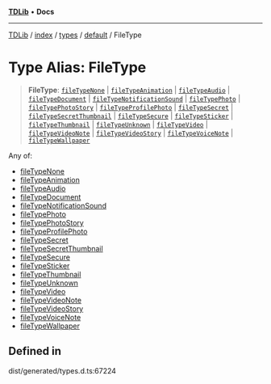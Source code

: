 [**TDLib**](../../../../../../README.md) • **Docs**

***

[TDLib](../../../../../../modules.md) / [index](../../../../../README.md) / [types](../../../README.md) / [default](../README.md) / FileType

# Type Alias: FileType

> **FileType**: [`fileTypeNone`](fileTypeNone.md) \| [`fileTypeAnimation`](fileTypeAnimation.md) \| [`fileTypeAudio`](fileTypeAudio.md) \| [`fileTypeDocument`](fileTypeDocument.md) \| [`fileTypeNotificationSound`](fileTypeNotificationSound.md) \| [`fileTypePhoto`](fileTypePhoto.md) \| [`fileTypePhotoStory`](fileTypePhotoStory.md) \| [`fileTypeProfilePhoto`](fileTypeProfilePhoto.md) \| [`fileTypeSecret`](fileTypeSecret.md) \| [`fileTypeSecretThumbnail`](fileTypeSecretThumbnail.md) \| [`fileTypeSecure`](fileTypeSecure.md) \| [`fileTypeSticker`](fileTypeSticker.md) \| [`fileTypeThumbnail`](fileTypeThumbnail.md) \| [`fileTypeUnknown`](fileTypeUnknown.md) \| [`fileTypeVideo`](fileTypeVideo.md) \| [`fileTypeVideoNote`](fileTypeVideoNote.md) \| [`fileTypeVideoStory`](fileTypeVideoStory.md) \| [`fileTypeVoiceNote`](fileTypeVoiceNote.md) \| [`fileTypeWallpaper`](fileTypeWallpaper.md)

Any of:
- [fileTypeNone](fileTypeNone.md)
- [fileTypeAnimation](fileTypeAnimation.md)
- [fileTypeAudio](fileTypeAudio.md)
- [fileTypeDocument](fileTypeDocument.md)
- [fileTypeNotificationSound](fileTypeNotificationSound.md)
- [fileTypePhoto](fileTypePhoto.md)
- [fileTypePhotoStory](fileTypePhotoStory.md)
- [fileTypeProfilePhoto](fileTypeProfilePhoto.md)
- [fileTypeSecret](fileTypeSecret.md)
- [fileTypeSecretThumbnail](fileTypeSecretThumbnail.md)
- [fileTypeSecure](fileTypeSecure.md)
- [fileTypeSticker](fileTypeSticker.md)
- [fileTypeThumbnail](fileTypeThumbnail.md)
- [fileTypeUnknown](fileTypeUnknown.md)
- [fileTypeVideo](fileTypeVideo.md)
- [fileTypeVideoNote](fileTypeVideoNote.md)
- [fileTypeVideoStory](fileTypeVideoStory.md)
- [fileTypeVoiceNote](fileTypeVoiceNote.md)
- [fileTypeWallpaper](fileTypeWallpaper.md)

## Defined in

dist/generated/types.d.ts:67224

